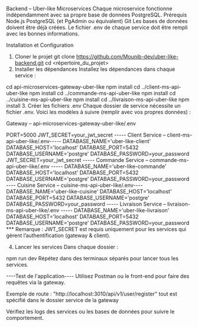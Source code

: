 Backend – Uber-like Microservices
Chaque microservice fonctionne indépendamment avec sa propre base de données PostgreSQL.
Prérequis
Node.js 
PostgreSQL (et PgAdmin ou équivalent)
Git
Les bases de données doivent être déjà créées. Le fichier .env de chaque service doit être rempli avec les bonnes informations.

 Installation et Configuration
1. Cloner le projet
git clone https://github.com/Mounib-dev/uber-like-backend.git
cd <répertoire_du_projet>
2. Installer les dépendances
Installez les dépendances dans chaque service :

cd api-microservices-gateway-uber-like
npm install
cd ../client-ms-api-uber-like
npm install
cd ../commande-ms-api-uber-like
npm install
cd ../cuisine-ms-api-uber-like
npm install
cd ../livraison-ms-api-uber-like
npm install
3. Créer les fichiers .env
Chaque dossier de service nécessite un fichier .env. Voici les modèles à suivre (remplir avec vos propres données) :

 Gateway – api-microservices-gateway-uber-like/.env

PORT=5000
JWT_SECRET=your_jwt_secret
----- Client Service – client-ms-api-uber-like/.env-----
DATABASE_NAME='uber-like-client'
DATABASE_HOST='localhost'
DATABASE_PORT=5432
DATABASE_USERNAME='postgre'
DATABASE_PASSWORD=your_password
JWT_SECRET=your_jwt_secret
----- Commande Service – commande-ms-api-uber-like/.env -----
DATABASE_NAME='uber-like-commande'
DATABASE_HOST='localhost'
DATABASE_PORT=5432
DATABASE_USERNAME='postgre'
DATABASE_PASSWORD=your_password
---- Cuisine Service – cuisine-ms-api-uber-like/.env----
DATABASE_NAME='uber-like-cuisine'
DATABASE_HOST='localhost'
DATABASE_PORT=5432
DATABASE_USERNAME='postgre'
DATABASE_PASSWORD=your_password
----- Livraison Service – livraison-ms-api-uber-like/.env -----
DATABASE_NAME='uber-like-livraison'
DATABASE_HOST='localhost'
DATABASE_PORT=5432
DATABASE_USERNAME='postgre'
DATABASE_PASSWORD=your_password
*** Remarque : JWT_SECRET est requis uniquement pour les services qui gèrent l’authentification (gateway & client).

4. Lancer les services
Dans chaque dossier :

npm run dev 
Répétez dans des terminaux séparés pour lancer tous les services.

----Test de l'application----
Utilisez Postman ou le front-end  pour faire des requêtes via la gateway.

Exemple de route : "http://localhost:3010/api/v1/user/register"
tout est spécifié dans le dossier service de la gateway


Vérifiez les logs des services ou les bases de données pour suivre le comportement.
